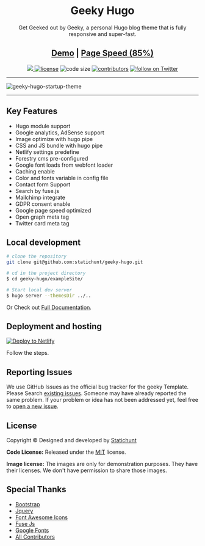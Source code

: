 
<h1 align=center>Geeky Hugo</h1> 
<p align=center>Get Geeked out by Geeky, a personal Hugo blog theme that is fully responsive and super-fast.</p>
<h2 align="center"><a target="_blank" href="https://demo.statichunt.com/geeky-hugo/" rel="nofollow">Demo</a> | <a  target="_blank" href="https://pagespeed.web.dev/report?url=https%3A%2F%2Fdemo.statichunt.com%2Fgeeky-hugo%2F&form_factor=desktop">Page Speed (85%)</a> </h2>


<p align=center>
  <a href="https://github.com/gohugoio/hugo/releases/tag/v0.87" alt="Contributors">
    <img src="https://img.shields.io/static/v1?label=min-HUGO-version&message=0.87&color=f00&logo=hugo" />
  </a>

  <a href="https://github.com/statichunt/geeky-hugo/blob/master/LICENSE">
    <img src="https://img.shields.io/github/license/statichunt/geeky-hugo" alt="license"></a>

  <img src="https://img.shields.io/github/languages/code-size/statichunt/geeky-hugo" alt="code size">

  <a href="https://github.com/statichunt/geeky-hugo/graphs/contributors">
    <img src="https://img.shields.io/github/contributors/statichunt/geeky-hugo" alt="contributors"></a>

  <a href="https://twitter.com/intent/follow?screen_name=heyStatichunt">
    <img src="https://img.shields.io/twitter/follow/heyStatichunt?style=social&logo=twitter"
      alt="follow on Twitter"></a>
</p>

---

<p align="center">
 
![geeky-hugo-startup-theme](https://user-images.githubusercontent.com/17677384/140605658-0c68cf6c-d15a-4f0d-8e66-1060ce636d20.png)
</p>

---
## Key Features
- Hugo module support
- Google analytics, AdSense support
- Image optimize  with hugo pipe
- CSS and JS bundle with hugo pipe
- Netlify settings predefine
- Forestry cms pre-configured
- Google font loads from webfont loader
- Caching enable
- Color and fonts variable in config file
- Contact form Support
- Search by fuse.js
- Mailchimp integrate
- GDPR consent enable
- Google page speed optimized
- Open graph meta tag
- Twitter card meta tag


## Local development

```bash
# clone the repository
git clone git@github.com:statichunt/geeky-hugo.git

# cd in the project directory
$ cd geeky-hugo/exampleSite/

# Start local dev server
$ hugo server --themesDir ../..
```
Or Check out [Full Documentation](https://docs.gethugothemes.com/geeky/?ref=github).


## Deployment and hosting

[![Deploy to
Netlify](https://www.netlify.com/img/deploy/button.svg)](https://app.netlify.com/start/deploy?repository=https://github.com/statichunt/geeky-hugo)

Follow the steps.

<!-- reporting issue -->
## Reporting Issues
We use GitHub Issues as the official bug tracker for the geeky Template. Please Search [existing
issues](https://github.com/statichunt/geeky-hugo/issues). Someone may have already reported the same problem.
If your problem or idea has not been addressed yet, feel free to [open a new
issue](https://github.com/statichunt/geeky-hugo/issues).

<!-- ## geeky hugo theme Powered Websites

View all the websites powered by geeky hugo theme [here](https://github.com/statichunt/geeky-hugo/wiki/All-Geeky-Hugo-Powered-Websites). Want to submit your own website powered by geeky hugo theme? You can submit it [here](https://github.com/statichunt/geeky-hugo/discussions/2). -->

<!-- licence -->
## License
Copyright &copy; Designed and developed by [Statichunt](https://statichunt.com)

**Code License:** Released under the [MIT](https://github.com/statichunt/geeky-hugo/blob/master/LICENSE) license.

**Image license:** The images are only for demonstration purposes. They have their licenses. We don't have permission to
share those images.

<!-- resources -->
## Special Thanks
- [Bootstrap](https://getbootstrap.com)
- [Jquery](https://jquery.com)
- [Font Awesome Icons](https://fontawesome.com)
- [Fuse Js](https://fusejs.io)
- [Google Fonts](https://fonts.google.com/)
- [All Contributors](https://github.com/statichunt/geeky-hugo/graphs/contributors)
